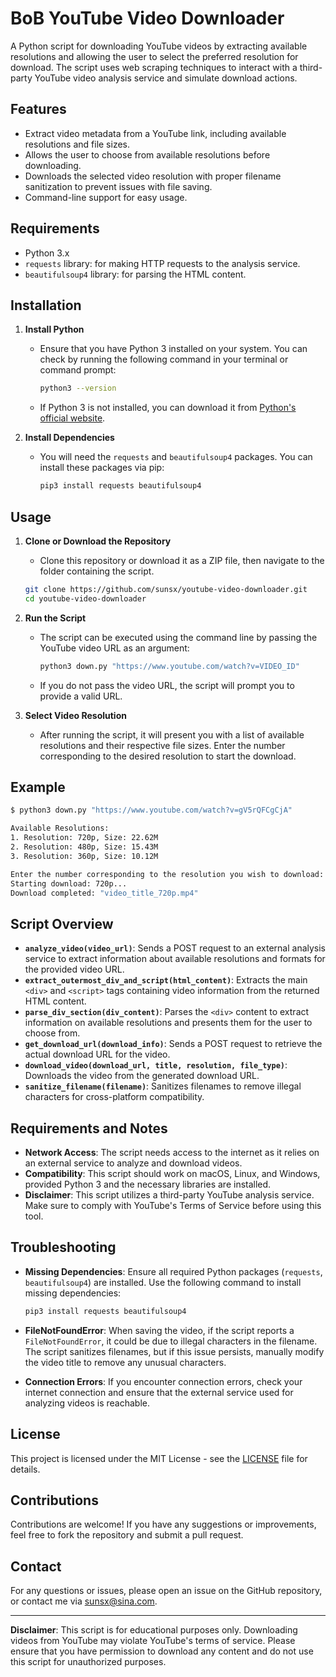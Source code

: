 # BoB YouTube Video Downloader

A Python script for downloading YouTube videos by extracting available resolutions and allowing the user to select the preferred resolution for download. The script uses web scraping techniques to interact with a third-party YouTube video analysis service and simulate download actions.

## Features

- Extract video metadata from a YouTube link, including available resolutions and file sizes.
- Allows the user to choose from available resolutions before downloading.
- Downloads the selected video resolution with proper filename sanitization to prevent issues with file saving.
- Command-line support for easy usage.

## Requirements

- Python 3.x
- `requests` library: for making HTTP requests to the analysis service.
- `beautifulsoup4` library: for parsing the HTML content.

## Installation

1. **Install Python**

   - Ensure that you have Python 3 installed on your system. You can check by running the following command in your terminal or command prompt:

     ```sh
     python3 --version
     ```

   - If Python 3 is not installed, you can download it from [Python's official website](https://www.python.org/downloads/).

2. **Install Dependencies**

   - You will need the `requests` and `beautifulsoup4` packages. You can install these packages via pip:
     ```sh
     pip3 install requests beautifulsoup4
     ```

## Usage

1. **Clone or Download the Repository**

   - Clone this repository or download it as a ZIP file, then navigate to the folder containing the script.

   ```sh
   git clone https://github.com/sunsx/youtube-video-downloader.git
   cd youtube-video-downloader
   ```

2. **Run the Script**

   - The script can be executed using the command line by passing the YouTube video URL as an argument:

     ```sh
     python3 down.py "https://www.youtube.com/watch?v=VIDEO_ID"
     ```

   - If you do not pass the video URL, the script will prompt you to provide a valid URL.

3. **Select Video Resolution**

   - After running the script, it will present you with a list of available resolutions and their respective file sizes. Enter the number corresponding to the desired resolution to start the download.

## Example

```sh
$ python3 down.py "https://www.youtube.com/watch?v=gV5rQFCgCjA"

Available Resolutions:
1. Resolution: 720p, Size: 22.62M
2. Resolution: 480p, Size: 15.43M
3. Resolution: 360p, Size: 10.12M

Enter the number corresponding to the resolution you wish to download: 1
Starting download: 720p...
Download completed: "video_title_720p.mp4"
```

## Script Overview

- **`analyze_video(video_url)`**: Sends a POST request to an external analysis service to extract information about available resolutions and formats for the provided video URL.
- **`extract_outermost_div_and_script(html_content)`**: Extracts the main `<div>` and `<script>` tags containing video information from the returned HTML content.
- **`parse_div_section(div_content)`**: Parses the `<div>` content to extract information on available resolutions and presents them for the user to choose from.
- **`get_download_url(download_info)`**: Sends a POST request to retrieve the actual download URL for the video.
- **`download_video(download_url, title, resolution, file_type)`**: Downloads the video from the generated download URL.
- **`sanitize_filename(filename)`**: Sanitizes filenames to remove illegal characters for cross-platform compatibility.

## Requirements and Notes

- **Network Access**: The script needs access to the internet as it relies on an external service to analyze and download videos.
- **Compatibility**: This script should work on macOS, Linux, and Windows, provided Python 3 and the necessary libraries are installed.
- **Disclaimer**: This script utilizes a third-party YouTube analysis service. Make sure to comply with YouTube's Terms of Service before using this tool.

## Troubleshooting

- **Missing Dependencies**: Ensure all required Python packages (`requests`, `beautifulsoup4`) are installed. Use the following command to install missing dependencies:

  ```sh
  pip3 install requests beautifulsoup4
  ```

- **FileNotFoundError**: When saving the video, if the script reports a `FileNotFoundError`, it could be due to illegal characters in the filename. The script sanitizes filenames, but if this issue persists, manually modify the video title to remove any unusual characters.

- **Connection Errors**: If you encounter connection errors, check your internet connection and ensure that the external service used for analyzing videos is reachable.

## License

This project is licensed under the MIT License - see the [LICENSE](LICENSE) file for details.

## Contributions

Contributions are welcome! If you have any suggestions or improvements, feel free to fork the repository and submit a pull request.

## Contact

For any questions or issues, please open an issue on the GitHub repository, or contact me via [sunsx@sina.com](mailto:sunsx@sina.com).

---

**Disclaimer**: This script is for educational purposes only. Downloading videos from YouTube may violate YouTube's terms of service. Please ensure that you have permission to download any content and do not use this script for unauthorized purposes.

